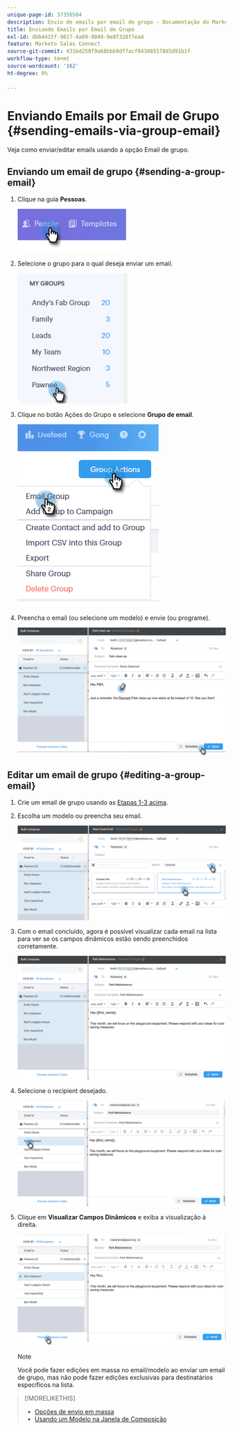 ```yaml
---
unique-page-id: 37356584
description: Envio de emails por email de grupo - Documentação do Marketo - Documentação do produto
title: Enviando Emails por Email de Grupo
exl-id: dbb4415f-9817-4a09-9049-9e8f328f7ea4
feature: Marketo Sales Connect
source-git-commit: 431bd258f9a68bbb9df7acf043085578d3d91b1f
workflow-type: tm+mt
source-wordcount: '162'
ht-degree: 0%

---
```


# Enviando Emails por Email de Grupo {#sending-emails-via-group-email}

Veja como enviar/editar emails usando a opção Email de grupo.

## Enviando um email de grupo {#sending-a-group-email}

1. Clique na guia **Pessoas**.

   ![](assets/one-3.png)

1. Selecione o grupo para o qual deseja enviar um email.

   ![](assets/two-3.png)

1. Clique no botão Ações do Grupo e selecione **Grupo de email**.

   ![](assets/three-3.png)

1. Preencha o email (ou selecione um modelo) e envie (ou programe).

   ![](assets/four-3.png)

## Editar um email de grupo {#editing-a-group-email}

1. Crie um email de grupo usando as [Etapas 1-3 acima](#sending-a-group-email).

1. Escolha um modelo ou preencha seu email.

   ![](assets/edit-two.png)

1. Com o email concluído, agora é possível visualizar cada email na lista para ver se os campos dinâmicos estão sendo preenchidos corretamente.

   ![](assets/edit-three.png)

1. Selecione o recipient desejado.

   ![](assets/edit-four.png)

1. Clique em **Visualizar Campos Dinâmicos** e exiba a visualização à direita.

   ![](assets/edit-five.png)

   >[!NOTE]
   >
   >Você pode fazer edições em massa no email/modelo ao enviar um email de grupo, mas não pode fazer edições exclusivas para destinatários específicos na lista.

>[!MORELIKETHIS]
>
>* [Opções de envio em massa](/help/marketo/product-docs/marketo-sales-connect/email/using-the-compose-window/bulk-sending-options.md)
>* [Usando um Modelo na Janela de Composição](/help/marketo/product-docs/marketo-sales-connect/email/using-the-compose-window/using-a-template-in-the-compose-window.md)
